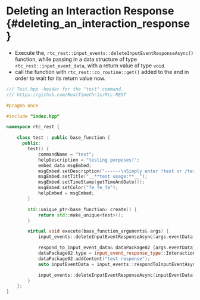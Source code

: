 Deleting an Interaction Response {#deleting_an_interaction_response}
============
- Execute the, `rtc_rest::input_events::deleteInputEventResponseAsync()` function, while passing in a data structure of type `rtc_rest::input_event_data`, with a return value of type `void`.
- call the function with `rtc_rest::co_routine::get()` added to the end in order to wait for its return value now.

```cpp
/// Test.hpp -header for the "test" command.
/// https://github.com/RealTimeChris/Rtc-REST

#pragma once

#include "index.hpp"

namespace rtc_rest {

	class test : public base_function {
	  public:
		test() {
			commandName = "test";
			helpDescription = "testing purposes!";
			embed_data msgEmbed;
			msgEmbed.setDescription("------\nSimply enter !test or /test!\n------");
			msgEmbed.setTitle("__**test usage:**__");
			msgEmbed.setTimeStamp(getTimeAndDate());
			msgEmbed.setColor("fe_fe_fe");
			helpEmbed = msgEmbed;
		}

		std::unique_ptr<base_function> create() {
			return std::make_unique<test>();
		}

		virtual void execute(base_function_arguments& args) {
			input_events::deleteInputEventResponseAsync(args.eventData).get();

			respond_to_input_event_data& dataPackage02 {args.eventData};
			dataPackage02.type = input_event_response_type::Interaction_Response;
			dataPackage02.addContent("test response");
			auto inputEventData = input_events::respondToInputEventAsync(dataPackage02);

			input_events::deleteInputEventResponseAsync(inputEventData).get();
		}
	};
}
```

